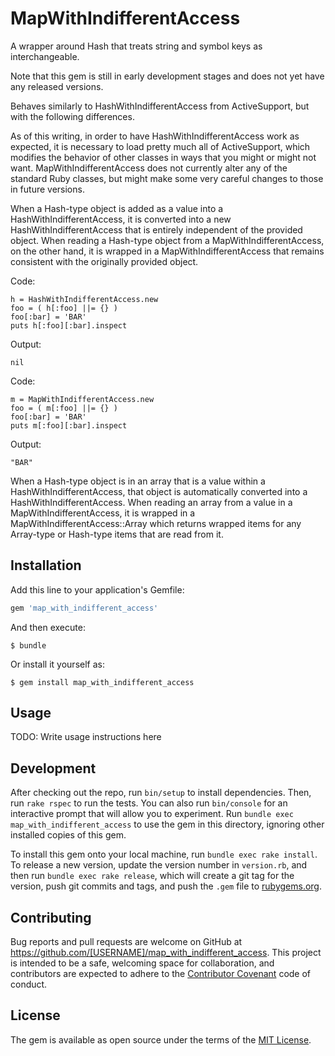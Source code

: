 # MapWithIndifferentAccess

A wrapper around Hash that treats string and symbol keys as interchangeable.

Note that this gem is still in early development stages and does not yet have
any released versions.

Behaves similarly to HashWithIndifferentAccess from ActiveSupport, but with
the following differences.

As of this writing, in order to have HashWithIndifferentAccess work as
expected, it is necessary to load pretty much all of ActiveSupport, which
modifies the behavior of other classes in ways that you might or might not
want. MapWithIndifferentAccess does not currently alter any of the standard
Ruby classes, but might make some very careful changes to those in future
versions.

When a Hash-type object is added as a value into a HashWithIndifferentAccess,
it is converted into a new HashWithIndifferentAccess that is entirely
independent of the provided object. When reading a Hash-type object from
a MapWithIndifferentAccess, on the other hand, it is wrapped in a
MapWithIndifferentAccess that remains consistent with the originally provided
object.

Code:

    h = HashWithIndifferentAccess.new
    foo = ( h[:foo] ||= {} )
    foo[:bar] = 'BAR'
    puts h[:foo][:bar].inspect

Output:

    nil

Code:

    m = MapWithIndifferentAccess.new
    foo = ( m[:foo] ||= {} )
    foo[:bar] = 'BAR'
    puts m[:foo][:bar].inspect

Output:

    "BAR"

When a Hash-type object is in an array that is a value within a
HashWithIndifferentAccess, that object is automatically converted into a
HashWithIndifferentAccess. When reading an array from a value in a
MapWithIndifferentAccess, it is wrapped in a MapWithIndifferentAccess::Array
which returns wrapped items for any Array-type or Hash-type items that are
read from it.


## Installation

Add this line to your application's Gemfile:

```ruby
gem 'map_with_indifferent_access'
```

And then execute:

    $ bundle

Or install it yourself as:

    $ gem install map_with_indifferent_access

## Usage

TODO: Write usage instructions here

## Development

After checking out the repo, run `bin/setup` to install dependencies. Then,
run `rake rspec` to run the tests. You can also run `bin/console` for an
interactive prompt that will allow you to experiment. Run `bundle exec
map_with_indifferent_access` to use the gem in this directory, ignoring other
installed copies of this gem.

To install this gem onto your local machine, run `bundle exec rake install`.
To release a new version, update the version number in `version.rb`, and then
run `bundle exec rake release`, which will create a git tag for the version,
push git commits and tags, and push the `.gem` file to
[rubygems.org](https://rubygems.org).

## Contributing

Bug reports and pull requests are welcome on GitHub at
https://github.com/[USERNAME]/map_with_indifferent_access. This project is
intended to be a safe, welcoming space for collaboration, and contributors are
expected to adhere to the [Contributor Covenant](contributor-covenant.org) code
of conduct.

## License

The gem is available as open source under the terms of the
[MIT License](http://opensource.org/licenses/MIT).

